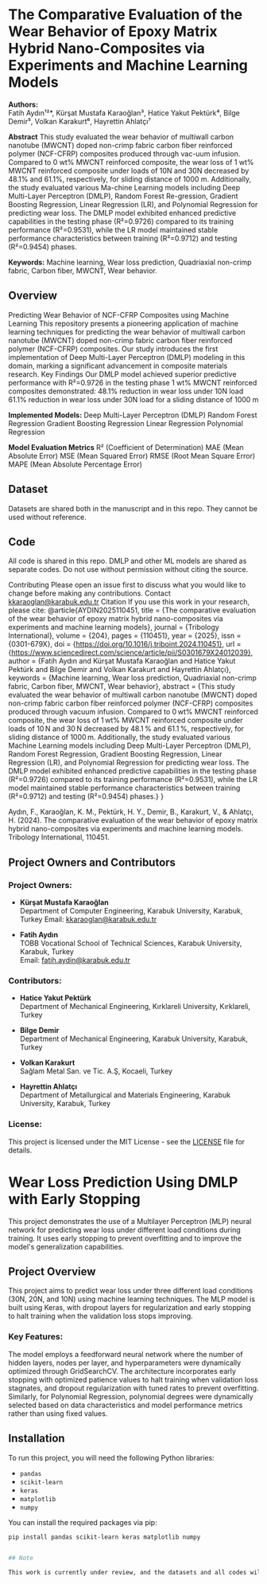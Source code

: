 # The Comparative Evaluation of the Wear Behavior of Epoxy Matrix Hybrid Nano-Composites via Experiments and Machine Learning Models

**Authors:**  
Fatih Aydın¹²*, Kürşat Mustafa Karaoğlan³, Hatice Yakut Pektürk⁴, Bilge Demir⁵, Volkan Karakurt⁶, Hayrettin Ahlatçı⁷

**Abstract**
This study evaluated the wear behavior of multiwall carbon nanotube (MWCNT) doped non-crimp fabric carbon fiber reinforced polymer (NCF-CFRP) composites produced through vac-uum infusion. Compared to 0 wt% MWCNT reinforced composite, the wear loss of 1 wt% MWCNT reinforced composite under loads of 10N and 30N decreased by 48.1% and 61.1%, respectively, for sliding distance of 1000 m.  Additionally, the study evaluated various Ma-chine Learning models including Deep Multi-Layer Perceptron (DMLP), Random Forest Re-gression, Gradient Boosting Regression, Linear Regression (LR), and Polynomial Regression for predicting wear loss. The DMLP model exhibited enhanced predictive capabilities in the testing phase (R²=0.9726) compared to its training performance (R²=0.9531), while the LR model maintained stable performance characteristics between training (R²=0.9712) and testing (R²=0.9454) phases.

**Keywords:** Machine learning, Wear loss prediction, Quadriaxial non-crimp fabric, Carbon fiber, MWCNT, Wear behavior.

## Overview

Predicting Wear Behavior of NCF-CFRP Composites using Machine Learning
This repository presents a pioneering application of machine learning techniques for predicting the wear behavior of multiwall carbon nanotube (MWCNT) doped non-crimp fabric carbon fiber reinforced polymer (NCF-CFRP) composites. Our study introduces the first implementation of Deep Multi-Layer Perceptron (DMLP) modeling in this domain, marking a significant advancement in composite materials research.
Key Findings
Our DMLP model achieved superior predictive performance with R²=0.9726 in the testing phase
1 wt% MWCNT reinforced composites demonstrated:
48.1% reduction in wear loss under 10N load
61.1% reduction in wear loss under 30N load
for a sliding distance of 1000 m

**Implemented Models:**
Deep Multi-Layer Perceptron (DMLP)
Random Forest Regression
Gradient Boosting Regression
Linear Regression
Polynomial Regression

**Model Evaluation Metrics**
R² (Coefficient of Determination)
MAE (Mean Absolute Error)
MSE (Mean Squared Error)
RMSE (Root Mean Square Error)
MAPE (Mean Absolute Percentage Error)

## Dataset
Datasets are shared both in the manuscript and in this repo. They cannot be used without reference.

## Code
All code is shared in this repo. DMLP and other ML models are shared as separate codes. Do not use without permission without citing the source.

Contributing
Please open an issue first to discuss what you would like to change before making any contributions.
Contact
kkaraoglan@karabuk.edu.tr
Citation
If you use this work in your research, please cite:
@article{AYDIN2025110451,
title = {The comparative evaluation of the wear behavior of epoxy matrix hybrid nano-composites via experiments and machine learning models},
journal = {Tribology International},
volume = {204},
pages = {110451},
year = {2025},
issn = {0301-679X},
doi = {https://doi.org/10.1016/j.triboint.2024.110451},
url = {https://www.sciencedirect.com/science/article/pii/S0301679X24012039},
author = {Fatih Aydın and Kürşat Mustafa Karaoğlan and Hatice Yakut Pektürk and Bilge Demir and Volkan Karakurt and Hayrettin Ahlatçı},
keywords = {Machine learning, Wear loss prediction, Quadriaxial non-crimp fabric, Carbon fiber, MWCNT, Wear behavior},
abstract = {This study evaluated the wear behavior of multiwall carbon nanotube (MWCNT) doped non-crimp fabric carbon fiber reinforced polymer (NCF-CFRP) composites produced through vacuum infusion. Compared to 0 wt% MWCNT reinforced composite, the wear loss of 1 wt% MWCNT reinforced composite under loads of 10 N and 30 N decreased by 48.1 % and 61.1 %, respectively, for sliding distance of 1000 m. Additionally, the study evaluated various Machine Learning models including Deep Multi-Layer Perceptron (DMLP), Random Forest Regression, Gradient Boosting Regression, Linear Regression (LR), and Polynomial Regression for predicting wear loss. The DMLP model exhibited enhanced predictive capabilities in the testing phase (R²=0.9726) compared to its training performance (R²=0.9531), while the LR model maintained stable performance characteristics between training (R²=0.9712) and testing (R²=0.9454) phases.}
}

Aydın, F., Karaoğlan, K. M., Pektürk, H. Y., Demir, B., Karakurt, V., & Ahlatçı, H. (2024). The comparative evaluation of the wear behavior of epoxy matrix hybrid nano-composites via experiments and machine learning models. Tribology International, 110451.

## Project Owners and Contributors

### Project Owners:
  - **Kürşat Mustafa Karaoğlan**  
  Department of Computer Engineering, Karabuk University, Karabuk, Turkey
  Email: [kkaraoglan@karabuk.edu.tr](mailto:fatih.aydin@karabuk.edu.tr)
  
- **Fatih Aydın**  
  TOBB Vocational School of Technical Sciences, Karabuk University, Karabuk, Turkey  
  Email: [fatih.aydin@karabuk.edu.tr](mailto:fatih.aydin@karabuk.edu.tr)

 

### Contributors:
- **Hatice Yakut Pektürk**  
  Department of Mechanical Engineering, Kırklareli University, Kırklareli, Turkey

- **Bilge Demir**  
  Department of Mechanical Engineering, Karabuk University, Karabuk, Turkey

- **Volkan Karakurt**  
  Sağlam Metal San. ve Tic. A.Ş, Kocaeli, Turkey

- **Hayrettin Ahlatçı**  
  Department of Metallurgical and Materials Engineering, Karabuk University, Karabuk, Turkey

### License:
This project is licensed under the MIT License - see the [LICENSE](LICENSE) file for details.


# Wear Loss Prediction Using DMLP with Early Stopping

This project demonstrates the use of a Multilayer Perceptron (MLP) neural network for predicting wear loss under different load conditions during training. It uses early stopping to prevent overfitting and to improve the model's generalization capabilities.

## Project Overview
This project aims to predict wear loss under three different load conditions (30N, 20N, and 10N) using machine learning techniques. The MLP model is built using Keras, with dropout layers for regularization and early stopping to halt training when the validation loss stops improving.

### Key Features:
The model employs a feedforward neural network where the number of hidden layers, nodes per layer, and hyperparameters were dynamically optimized through GridSearchCV. The architecture incorporates early stopping with optimized patience values to halt training when validation loss stagnates, and dropout regularization with tuned rates to prevent overfitting. Similarly, for Polynomial Regression, polynomial degrees were dynamically selected based on data characteristics and model performance metrics rather than using fixed values.

## Installation

To run this project, you will need the following Python libraries:

- `pandas`
- `scikit-learn`
- `keras`
- `matplotlib`
- `numpy`

You can install the required packages via pip:
```bash
pip install pandas scikit-learn keras matplotlib numpy


## Note

This work is currently under review, and the datasets and all codes will be shared following the publication of the manuscript.
